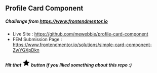 ## Profile Card Component
##### Challenge from https://www.frontendmentor.io
- Live Site : https://github.com/mewebbie/profile-card-component
- FEM Submission Page : https://www.frontendmentor.io/solutions/simple-card-component-ZwYGXpDkn
##### Hit that ![alt4START](images/starIcon.png) button if you liked something about this repo :)


